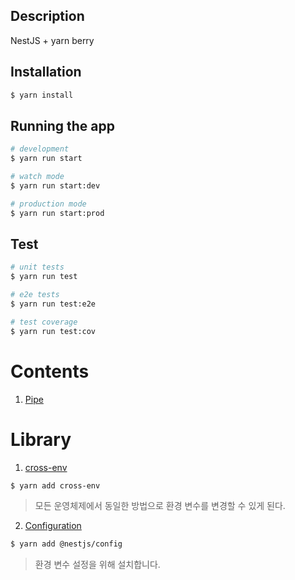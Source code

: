 ## Description

NestJS + yarn berry

## Installation

```bash
$ yarn install
```

## Running the app

```bash
# development
$ yarn run start

# watch mode
$ yarn run start:dev

# production mode
$ yarn run start:prod
```

## Test

```bash
# unit tests
$ yarn run test

# e2e tests
$ yarn run test:e2e

# test coverage
$ yarn run test:cov
```

# Contents

1. [Pipe]()

# Library

1. [cross-env](https://www.npmjs.com/package/cross-env)

```bash
$ yarn add cross-env
```

> 모든 운영체제에서 동일한 방법으로 환경 변수를 변경할 수 있게 된다.

2. [Configuration](https://www.npmjs.com/package/@nestjs/config)

```bash
$ yarn add @nestjs/config
```

> 환경 변수 설정을 위해 설치합니다.
